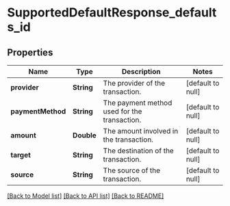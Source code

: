 # SupportedDefaultResponse_defaults_id
## Properties

| Name | Type | Description | Notes |
|------------ | ------------- | ------------- | -------------|
| **provider** | **String** | The provider of the transaction. | [default to null] |
| **paymentMethod** | **String** | The payment method used for the transaction. | [default to null] |
| **amount** | **Double** | The amount involved in the transaction. | [default to null] |
| **target** | **String** | The destination of the transaction. | [default to null] |
| **source** | **String** | The source of the transaction. | [default to null] |

[[Back to Model list]](../README.md#documentation-for-models) [[Back to API list]](../README.md#documentation-for-api-endpoints) [[Back to README]](../README.md)

